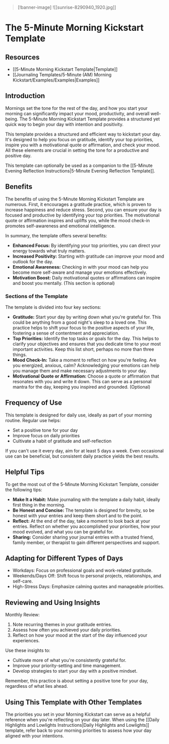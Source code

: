 >[!banner-image] ![[sunrise-8290940_1920.jpg]]
# The 5-Minute Morning Kickstart Template
## Resources
- [[5-Minute Morning Kickstart Template|Template]]
- [[Journaling Templates/5-Minute (AM) Morning Kickstart/Examples/Examples|Examples]]
## Introduction

Mornings set the tone for the rest of the day, and how you start your morning can significantly impact your mood, productivity, and overall well-being. The 5-Minute Morning Kickstart Template provides a structured yet quick way to begin your day with intention and positivity.

This template provides a structured and efficient way to kickstart your day. It's designed to help you focus on gratitude, identify your top priorities, inspire you with a motivational quote or affirmation, and check your mood. All these elements are crucial in setting the tone for a productive and positive day.

This template can optionally be used as a companion to the [[5-Minute Evening Reflection Instructions|5-Minute Evening Reflection Template]].

## Benefits

The benefits of using the 5-Minute Morning Kickstart Template are numerous. First, it encourages a gratitude practice, which is proven to increase happiness and reduce stress. Second, you can ensure your day is focused and productive by identifying your top priorities. The motivational quote or affirmation inspires and uplifts you, while the mood check-in promotes self-awareness and emotional intelligence.

In summary, the template offers several benefits:

- **Enhanced Focus:** By identifying your top priorities, you can direct your energy towards what truly matters.
- **Increased Positivity:** Starting with gratitude can improve your mood and outlook for the day.
- **Emotional Awareness:** Checking in with your mood can help you become more self-aware and manage your emotions effectively.
- **Motivation Boost:** Daily motivational quotes or affirmations can inspire and boost you mentally. (This section is optional)

### Sections of the Template

The template is divided into four key sections:

- **Gratitude:** Start your day by writing down what you're grateful for. This could be anything from a good night's sleep to a loved one. This practice helps to shift your focus to the positive aspects of your life, fostering a sense of contentment and appreciation.
- **Top Priorities:** Identify the top tasks or goals for the day. This helps to clarify your objectives and ensures that you dedicate time to your most important activities. Keep this list short, perhaps no more than three things.
- **Mood Check-In:** Take a moment to reflect on how you're feeling. Are you energized, anxious, calm? Acknowledging your emotions can help you manage them and make necessary adjustments to your day.
- **Motivational Quote or Affirmation:** Choose a quote or affirmation that resonates with you and write it down. This can serve as a personal mantra for the day, keeping you inspired and grounded. (Optional)

## Frequency of Use

This template is designed for daily use, ideally as part of your morning routine. Regular use helps:

- Set a positive tone for your day
- Improve focus on daily priorities
- Cultivate a habit of gratitude and self-reflection

If you can't use it every day, aim for at least 5 days a week. Even occasional use can be beneficial, but consistent daily practice yields the best results.

## Helpful Tips

To get the most out of the 5-Minute Morning Kickstart Template, consider the following tips:

- **Make It a Habit:** Make journaling with the template a daily habit, ideally first thing in the morning.
- **Be Honest and Concise:** The template is designed for brevity, so be honest with your entries and keep them short and to the point.
- **Reflect:** At the end of the day, take a moment to look back at your entries. Reflect on whether you accomplished your priorities, how your mood evolved, and what you can be grateful for.
- **Sharing:** Consider sharing your journal entries with a trusted friend, family member, or therapist to gain different perspectives and support.

## Adapting for Different Types of Days

- Workdays: Focus on professional goals and work-related gratitude.
- Weekends/Days Off: Shift focus to personal projects, relationships, and self-care.
- High-Stress Days: Emphasize calming quotes and manageable priorities.

## Reviewing and Using Insights

Monthly Review:
1. Note recurring themes in your gratitude entries.
2. Assess how often you achieved your daily priorities.
3. Reflect on how your mood at the start of the day influenced your experiences.

Use these insights to:
- Cultivate more of what you're consistently grateful for.
- Improve your priority-setting and time management.
- Develop strategies to start your day with a positive mindset.

Remember, this practice is about setting a positive tone for your day, regardless of what lies ahead.

## Using This Template with Other Templates

The priorities you set in your Morning Kickstart can serve as a helpful reference when you're reflecting on your day later. When using the [[Daily Highlights and Lowlights Instructions|Daily Highlights and Lowlights]] template, refer back to your morning priorities to assess how your day aligned with your intentions.